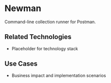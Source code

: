 # Newman

Command-line collection runner for Postman.

## Related Technologies
- Placeholder for technology stack

## Use Cases
- Business impact and implementation scenarios
